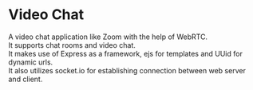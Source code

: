 # Video Chat
A video chat application like Zoom with the help of WebRTC.<br>
It supports chat rooms and video chat.<br>
It makes use of Express as a framework, ejs for templates and UUid for dynamic urls.<br>
It also utilizes socket.io for establishing connection between web server and client.<br>
